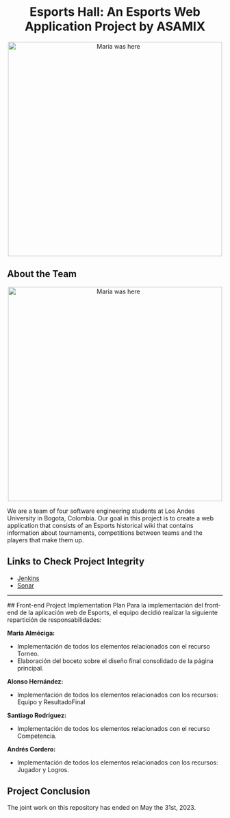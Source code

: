 <h1 align="center">Esports Hall: An Esports Web Application Project by ASAMIX</h1>

<p align="center">
  <img src="https://i.ibb.co/ZBcFvHQ/Esports-Hall-bg.png" width="500" title="Maria was here">
</p>

## About the Team

<p align="center">
  <img src="https://github.com/Uniandes-isis2603/ISIS2603_202310_S4_E1_ESports_Back/blob/master/Imagenes/ASAMIX%20watermark.png?raw=true" width="500" title="Maria was here">
</p>

We are a team of four software engineering students at Los Andes University in Bogota, Colombia. Our goal in this project is to create a web application that consists of an Esports historical wiki that contains information about tournaments, competitions between teams and the players that make them up.

## Links to Check Project Integrity
  - [Jenkins](http://157.253.238.75:8080/jenkins-isis2603/)
  - [Sonar](http://157.253.238.75:8080/sonar-isis2603/)

<hr>
## Front-end Project Implementation Plan
Para la implementación del front-end de la aplicación web de Esports, el equipo decidió realizar la siguiente repartición de responsabilidades:

**Maria Alméciga:**
  - Implementación de todos los elementos relacionados con el recurso Torneo.
  - Elaboración del boceto sobre el diseño final consolidado de la página principal.

**Alonso Hernández:**
  - Implementación de todos los elementos relacionados con los recursos: Equipo y ResultadoFinal

**Santiago Rodríguez:**
  - Implementación de todos los elementos relacionados con el recurso Competencia.

**Andrés Cordero:**
  - Implementación de todos los elementos relacionados con los recursos: Jugador y Logros.


## Project Conclusion

The joint work on this repository has ended on May the 31st, 2023.
